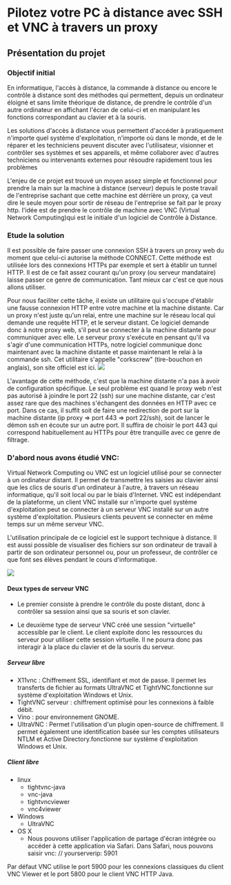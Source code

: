 
# Pilotez votre PC à distance avec SSH et VNC à travers un proxy
## Présentation du projet

### Objectif initial

En informatique, l'accès à distance, la commande à distance ou encore le contrôle à distance sont des méthodes qui permettent, depuis un ordinateur éloigné et sans limite théorique de distance, de prendre le contrôle d'un autre ordinateur en affichant l'écran de celui-ci et en manipulant les fonctions correspondant au clavier et à la souris.

Les solutions d'accès à distance vous permettent d'accéder à pratiquement n'importe quel système d'exploitation, n'importe où dans le monde, et de le réparer et les techniciens peuvent discuter avec l'utilisateur, visionner et contrôler ses systèmes et ses appareils, et même collaborer avec d'autres techniciens ou intervenants externes pour résoudre rapidement tous les problèmes


L'enjeu de ce projet est trouvé un moyen assez simple et fonctionnel pour prendre la main sur la machine à distance (serveur) depuis le poste travail de l'entreprise sachant que cette machine est dérrière un proxy, ça veut dire le seule moyen pour sortir de réseau de l'entreprise se fait par le proxy http. l'idée est de prendre le contrôle de machine avec VNC (Virtual Network Computing)qui est le initiale d'un logiciel de Contrôle à Distance.


### Etude la solution
Il est possible de faire passer une connexion SSH à travers un proxy web du moment que celui-ci autorise la méthode CONNECT. Cette méthode est utilisée lors des connexions HTTPs par exemple et sert à établir un tunnel HTTP. Il est de ce fait assez courant qu'un proxy (ou serveur mandataire) laisse passer ce genre de communication. Tant mieux car c'est ce que nous allons utiliser.

Pour nous faciliter cette tâche, il existe un utilitaire qui s'occupe d'établir une fausse connexion HTTP entre votre machine et la machine distante. Car un proxy n'est juste qu'un relai, entre une machine sur le réseau local qui demande une requête HTTP, et le serveur distant. Ce logiciel demande donc à notre proxy web, s'il peut se connecter à la machine distante pour communiquer avec elle. Le serveur proxy s'exécute en pensant qu'il va s'agir d'une communication HTTPs, notre logiciel communique donc maintenant avec la machine distante et passe maintenant le relai à la commande ssh. Cet utilitaire s'appelle "corkscrew" (tire-bouchon en anglais), son site officiel est ici.
![](http://www.linuxed.net/public/schemas/corkscrew.png)

L'avantage de cette méthode, c'est que la machine distante n'a pas à avoir de configuration spécifique. Le seul problème est quand le proxy web n'est pas autorisé à joindre le port 22 (ssh) sur une machine distante, car c'est assez rare que des machines s'échangent des données en HTTP avec ce port. Dans ce cas, il suffit soit de faire une redirection de port sur la machine distante (ip proxy => port 443 => port 22/ssh), soit de lancer le démon ssh en écoute sur un autre port. Il suffira de choisir le port 443 qui correspond habituellement au HTTPs pour être tranquille avec ce genre de filtrage.

### D'abord nous avons étudié VNC:
Virtual Network Computing ou VNC est un logiciel utilisé pour se connecter à un ordinateur distant. Il permet de transmettre les saisies au clavier ainsi que les clics de souris d'un ordinateur à l'autre, à travers un réseau informatique, qu'il soit local ou par le biais d'Internet. VNC est indépendant de la plateforme, un client VNC installé sur n'importe quel système d'exploitation peut se connecter à un serveur VNC installé sur un autre système d'exploitation. Plusieurs clients peuvent se connecter en même temps sur un même serveur VNC.

L'utilisation principale de ce logiciel est le support technique à distance. Il est aussi possible de visualiser des fichiers sur son ordinateur de travail à partir de son ordinateur personnel ou, pour un professeur, de contrôler ce que font ses élèves pendant le cours d'informatique.

![](http://www.testplant.com/wp-content/uploads/2013/06/Vine-VNC-Diagram-v-1.jpg)

#### Deux types de serveur VNC
* Le premier consiste à prendre le contrôle du poste distant, donc à contrôler sa session ainsi que sa souris et son clavier.

* Le deuxième type de serveur VNC créé une session "virtuelle" accessible par le client. Le client exploite donc les ressources du serveur pour utiliser cette session virtuelle. Il ne pourra donc pas interagir à la place du clavier et de la souris du serveur.


##### Serveur libre
* X11vnc : Chiffrement SSL, identifiant et mot de passe. Il permet les transferts de fichier au formats UltraVNC et TightVNC.fonctionne sur système d'exploitation Windows et Unix.
* TightVNC serveur : chiffrement optimisé pour les connexions à faible débit. 
* Vino : pour environnement GNOME.
* UltraVNC : Permet l'utilisation d'un plugin open-source de chiffrement. Il permet également une identification basée sur les comptes utilisateurs NTLM et Active Directory.fonctionne sur système d'exploitation Windows et Unix.

##### Client libre
* linux 
    * tightvnc-java		
	* vnc-java		
	* tightvncviewer	
	* vnc4viewer		
* Windows
	* UltraVNC
* OS X 
	* Nous pouvons utiliser l'application de partage d'écran intégrée ou accéder à cette application via Safari. Dans Safari, nous pouvons saisir vnc: // yourserverip: 5901


Par défaut VNC utilise le port 5900 pour les connexions classiques du client VNC Viewer et le port 5800 pour le client VNC HTTP Java.
   


